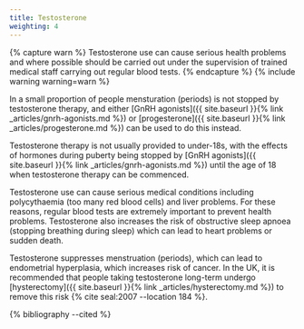 ```yaml
---
title: Testosterone
weighting: 4
---
```


{% capture warn %}
Testosterone use can cause serious health problems and where possible should be carried out under the supervision of trained medical staff carrying out regular blood tests.
{% endcapture %}
{% include warning warning=warn %}

In a small proportion of people mensturation (periods) is not stopped by testosterone therapy, and either [GnRH agonists]({{ site.baseurl }}{% link _articles/gnrh-agonists.md %}) or [progesterone]({{ site.baseurl }}{% link _articles/progesterone.md %}) can be used to do this instead.

Testosterone therapy is not usually provided to under-18s, with the effects of hormones during puberty being stopped by [GnRH agonists]({{ site.baseurl }}{% link _articles/gnrh-agonists.md %}) until the age of 18 when testosterone therapy can be commenced.

Testosterone use can cause serious medical conditions including polycythaemia (too many red blood cells) and liver problems. For these reasons, regular blood tests are extremely important to prevent health problems. Testosterone also increases the risk of obstructive sleep apnoea (stopping breathing during sleep) which can lead to heart problems or sudden death.

Testosterone suppresses menstruation (periods), which can lead to endometrial hyperplasia, which increases risk of cancer. In the UK, it is recommended that people taking testosterone long-term undergo [hysterectomy]({{ site.baseurl }}{% link _articles/hysterectomy.md %}) to remove this risk {% cite seal:2007 --location 184 %}. 

{% bibliography --cited %}